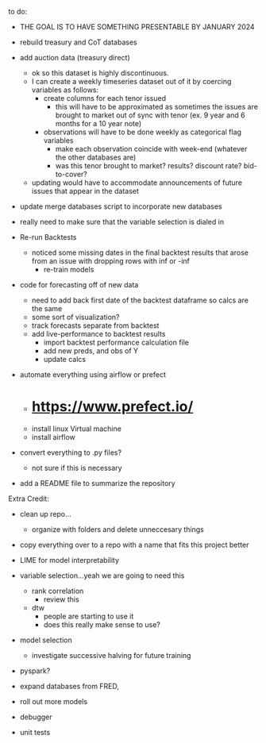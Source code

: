 to do:

- THE GOAL IS TO HAVE SOMETHING PRESENTABLE BY JANUARY 2024

- rebuild treasury and CoT databases

- add auction data (treasury direct)
    - ok so this dataset is highly discontinuous.
    - I can create a weekly timeseries dataset out of it by coercing variables as follows:
        - create columns for each tenor issued
            - this will have to be approximated as sometimes the issues are brought to market out of sync with tenor (ex. 9 year and 6 months for a 10 year note)
        - observations will have to be done weekly as categorical flag variables
            - make each observation coincide with week-end (whatever the other databases are)
            - was this tenor brought to market? results? discount rate? bid-to-cover?
    - updating would have to accommodate announcements of future issues that appear in the dataset


- update merge databases script to incorporate new databases

- really need to make sure that the variable selection is dialed in


- Re-run Backtests
    - noticed some missing dates in the final backtest results that arose from an issue with dropping rows with inf or -inf
        - re-train models

- code for forecasting off of new data
    - need to add back first date of the backtest dataframe so calcs are the same
    - some sort of visualization?
    - track forecasts separate from backtest
    - add live-performance to backtest results
        - import backtest performance calculation file
        - add new preds, and obs of Y
        - update calcs


- automate everything using airflow or prefect
    - # https://www.prefect.io/
    - install linux Virtual machine
    - install airflow

- convert everything to .py files?
    - not sure if this is necessary


- add a README file to summarize the repository




Extra Credit:
- clean up repo...
    - organize with folders and delete unneccesary things
- copy everything over to a repo with a name that fits this project better
- LIME for model interpretability
- variable selection...yeah we are going to need this
    - rank correlation
        - review this
    - dtw
        - people are starting to use it
        - does this really make sense to use?
- model selection
    - investigate successive halving for future training
 
- pyspark?

- expand databases from FRED,
- roll out more models
- debugger
- unit tests

